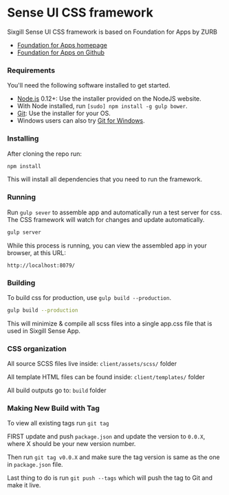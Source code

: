 # Sense UI CSS framework

Sixgill Sense UI CSS framework is based on Foundation for Apps by ZURB

  - [Foundation for Apps homepage](http://foundation.zurb.com/apps.html)
  - [Foundation for Apps on Github](https://github.com/zurb/foundation-apps)

### Requirements

You'll need the following software installed to get started.

  * [Node.js](http://nodejs.org) 0.12+: Use the installer provided on the NodeJS website.
  * With Node installed, run `[sudo] npm install -g gulp bower`.
  * [Git](http://git-scm.com/downloads): Use the installer for your OS.
  * Windows users can also try [Git for Windows](http://git-for-windows.github.io/).


### Installing

After cloning the repo run:

```bash
npm install
```

This will install all dependencies that you need to run the framework.

### Running

Run `gulp sever` to assemble app and automatically run a test server for css. The CSS framework will watch for changes and update automatically.

```bash
gulp server
```

While this process is running, you can view the assembled app in your browser, at this URL:

```
http://localhost:8079/
```

### Building

To build css for production, use `gulp build --production`.

```bash
gulp build --production
```

This will minimize & compile all scss files into a single app.css file that is used in Sixgill Sense App.

### CSS organization

All source SCSS files live inside: `client/assets/scss/` folder

All template HTML files can be found inside: `client/templates/` folder

All build outputs go to: `build` folder

### Making New Build with Tag

To view all existing tags run `git tag`

FIRST update and push `package.json` and update the version to `0.0.X`, where X should be your new version number.

Then run `git tag v0.0.X` and make sure the tag version is same as the one in `package.json` file.

Last thing to do is run `git push --tags` which will push the tag to Git and make it live.
